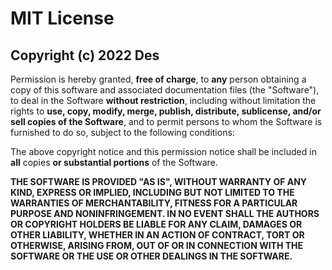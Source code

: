 # MIT License

## Copyright (c) 2022 Des

Permission is hereby granted, **free of charge**, to **any** person obtaining a copy
of this software and associated documentation files (the "Software"), to deal
in the Software **without restriction**, including without limitation the rights
to **use, copy, modify, merge, publish, distribute, sublicense, and/or sell
copies of the Software**, and to permit persons to whom the Software is
furnished to do so, subject to the following conditions:

The above copyright notice and this permission notice shall be included in **all**
copies **or substantial portions** of the Software.

**THE SOFTWARE IS PROVIDED "AS IS", WITHOUT WARRANTY OF ANY KIND, EXPRESS OR
IMPLIED, INCLUDING BUT NOT LIMITED TO THE WARRANTIES OF MERCHANTABILITY,
FITNESS FOR A PARTICULAR PURPOSE AND NONINFRINGEMENT. IN NO EVENT SHALL THE
AUTHORS OR COPYRIGHT HOLDERS BE LIABLE FOR ANY CLAIM, DAMAGES OR OTHER
LIABILITY, WHETHER IN AN ACTION OF CONTRACT, TORT OR OTHERWISE, ARISING FROM,
OUT OF OR IN CONNECTION WITH THE SOFTWARE OR THE USE OR OTHER DEALINGS IN THE
SOFTWARE.**
